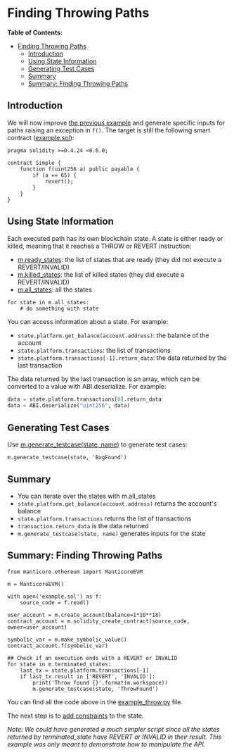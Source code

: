# Finding Throwing Paths

**Table of Contents:**

- [Finding Throwing Paths](#finding-throwing-paths)
  - [Introduction](#introduction)
  - [Using State Information](#using-state-information)
  - [Generating Test Cases](#generating-test-cases)
  - [Summary](#summary)
  - [Summary: Finding Throwing Paths](#summary-finding-throwing-paths)

## Introduction

We will now improve [the previous example](running-under-manticore.md) and generate specific inputs for paths raising an exception in `f()`. The target is still the following smart contract ([example.sol](https://github.com/crytic/building-secure-contracts/tree/master/program-analysis/manticore/examples/example.sol)):

```solidity
pragma solidity >=0.4.24 <0.6.0;

contract Simple {
    function f(uint256 a) public payable {
        if (a == 65) {
            revert();
        }
    }
}
```

## Using State Information

Each executed path has its own blockchain state. A state is either ready or killed, meaning that it reaches a THROW or REVERT instruction:

- [m.ready_states](https://manticore.readthedocs.io/en/latest/states.html#accessing): the list of states that are ready (they did not execute a REVERT/INVALID)
- [m.killed_states](https://manticore.readthedocs.io/en/latest/states.html#accessings): the list of killed states (they did execute a REVERT/INVALID)
- [m.all_states](https://manticore.readthedocs.io/en/latest/states.html#accessings): all the states

```python3
for state in m.all_states:
    # do something with state
```

You can access information about a state. For example:

- `state.platform.get_balance(account.address)`: the balance of the account
- `state.platform.transactions`: the list of transactions
- `state.platform.transactions[-1].return_data`: the data returned by the last transaction

The data returned by the last transaction is an array, which can be converted to a value with ABI.deserialize. For example:

```python
data = state.platform.transactions[0].return_data
data = ABI.deserialize("uint256", data)
```

## Generating Test Cases

Use [m.generate_testcase(state, name)](https://github.com/trailofbits/manticore/blob/dc8c3c822bbd50adabe50cafef38457505c0bc7b/manticore/ethereum/manticore.py#L1572) to generate test cases:

```python3
m.generate_testcase(state, 'BugFound')
```

## Summary

- You can iterate over the states with m.all_states
- `state.platform.get_balance(account.address)` returns the account's balance
- `state.platform.transactions` returns the list of transactions
- `transaction.return_data` is the data returned
- `m.generate_testcase(state, name)` generates inputs for the state

## Summary: Finding Throwing Paths

```python3
from manticore.ethereum import ManticoreEVM

m = ManticoreEVM()

with open('example.sol') as f:
    source_code = f.read()

user_account = m.create_account(balance=1*10**18)
contract_account = m.solidity_create_contract(source_code, owner=user_account)

symbolic_var = m.make_symbolic_value()
contract_account.f(symbolic_var)

## Check if an execution ends with a REVERT or INVALID
for state in m.terminated_states:
    last_tx = state.platform.transactions[-1]
    if last_tx.result in ['REVERT', 'INVALID']:
        print('Throw found {}'.format(m.workspace))
        m.generate_testcase(state, 'ThrowFound')
```

You can find all the code above in the [example_throw.py](https://github.com/crytic/building-secure-contracts/tree/master/program-analysis/manticore/examples/example_throw.py) file.

The next step is to [add constraints](./adding-constraints.md) to the state.

_Note: We could have generated a much simpler script since all the states returned by terminated_state have REVERT or INVALID in their result. This example was only meant to demonstrate how to manipulate the API._
